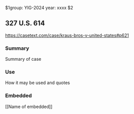 $1group: YIG-2024
year: xxxx
$2
## 327 U.S. 614

https://casetext.com/case/kraus-bros-v-united-states#p621

### Summary

Summary of case

### Use

How it may be used and quotes

### Embedded

[[Name of embedded]]
